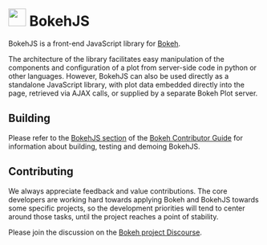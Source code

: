 <img src="http://i.imgur.com/TMKcgIV.png" width="35" height="35"> BokehJS
=========================================================================

BokehJS is a front-end JavaScript library for [Bokeh](http://github.com/bokeh/bokeh).

The architecture of the library facilitates easy manipulation of the components
and configuration of a plot from server-side code in python or other languages.
However, BokehJS can also be used directly as a standalone JavaScript library,
with plot data embedded directly into the page, retrieved via AJAX calls, or
supplied by a separate Bokeh Plot server.

Building
--------

Please refer to the [BokehJS section](https://docs.bokeh.org/en/latest/docs/dev_guide/bokehjs.html)
of the [Bokeh Contributor Guide](https://docs.bokeh.org/en/latest/docs/dev_guide.html)
for information about building, testing and demoing BokehJS.

Contributing
------------

We always appreciate feedback and value contributions.  The core developers are
working hard towards applying Bokeh and BokehJS towards some specific projects,
so the development priorities will tend to center around those tasks, until the
project reaches a point of stability.

Please join the discussion on the [Bokeh project Discourse](https://discourse.bokeh.org).
